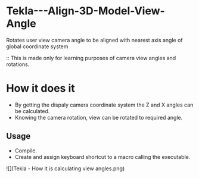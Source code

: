 # Tekla---Align-3D-Model-View-Angle
Rotates user view camera angle to be aligned with nearest axis angle of global coordinate system

:: This is made only for learning purposes of camera view angles and rotations.

# How it does it
* By getting the dispaly camera coordinate system the Z and X angles can be calculated.
* Knowing the camera rotation, view can be rotated to required angle.

## Usage
* Compile.
* Create and assign keyboard shortcut to a macro calling the executable.

![](Tekla - How it is calculating view angles.png)
